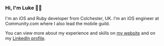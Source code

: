 ### Hi, I'm Luke 👋🏻

I'm an iOS and Ruby developer from Colchester, UK. I'm an iOS engineer at Community.com where I also lead the mobile guild.

You can view more about my experience and skills on [my website](http://lukeredpath.co.uk) and on my [LinkedIn profile](https://www.linkedin.com/in/lukeredpath/).
